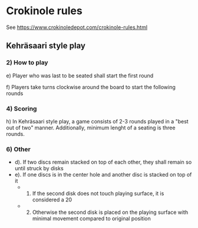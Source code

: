 # Crokinole rules

See https://www.crokinoledepot.com/crokinole-rules.html

## Kehräsaari style play

### 2) How to play

e) Player who was last to be seated shall start the first round

f) Players take turns clockwise around the board to start the following rounds

### 4) Scoring

h) In Kehräsaari style play, a game consists of 2-3 rounds played in a "best out of two" manner. Additionally, minimum lenght of a seating is three rounds.

### 6) Other

- d). If two discs remain stacked on top of each other, they shall remain so until struck by disks
- e). If one discs is in the center hole and another disc is stacked on top of it
  - 1. If the second disk does not touch playing surface, it is considered a 20
  - 2. Otherwise the second disk is placed on the playing surface with minimal movement compared to original position
